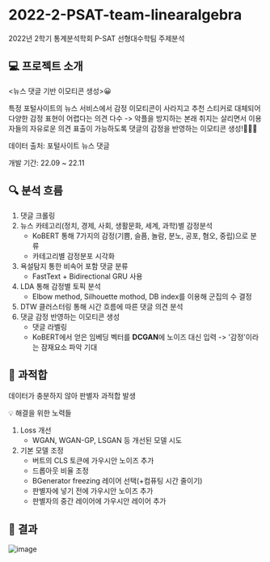 # 2022-2-PSAT-team-linearalgebra
2022년 2학기 통계분석학회 P-SAT 선형대수학팀 주제분석


## 💻 프로젝트 소개
<뉴스 댓글 기반 이모티콘 생성>😀

특정 포털사이트의 뉴스 서비스에서 감정 이모티콘이 사라지고 추천 스티커로 대체되어 다양한 감정 표현이 어렵다는 의견 다수 -> 악플을 방지하는 본래 취지는 살리면서 이용자들의 자유로운 의견 표출이 가능하도록 댓글의 감정을 반영하는 이모티콘 생성!🧐😳😍

데이터 출처: 포털사이트 뉴스 댓글

개발 기간: 22.09 ~ 22.11


## 🔍 분석 흐름
1. 댓글 크롤링
2. 뉴스 카테고리(정치, 경제, 사회, 생활문화, 세계, 과학)별 감정분석
   - KoBERT 통해 7가지의 감정(기쁨, 슬픔, 놀람, 분노, 공포, 혐오, 중립)으로 분류
   - 카테고리별 감정분포 시각화
3. 욕설탐지 통한 비속어 포함 댓글 분류
   - FastText + Bidirectional GRU 사용
4. LDA 통해 감정별 토픽 분석
   - Elbow method, Silhouette mothod, DB index를 이용해 군집의 수 결정
5. DTW 클러스터링 통해 시간 흐름에 따른 댓글 의견 분석
6. 댓글 감정 반영하는 이모티콘 생성
   - 댓글 라벨링
   - KoBERT에서 얻은 임베딩 벡터를 **DCGAN**에 노이즈 대신 입력
     -> '감정'이라는 잠재요소 파악 기대


## 🚨 과적합
데이터가 충분하지 않아 판별자 과적합 발생

💡 해결을 위한 노력들

1. Loss 개선
   - WGAN, WGAN-GP, LSGAN 등 개선된 모델 시도
2. 기본 모델 조정
   - 버트의 CLS 토큰에 가우시안 노이즈 추가
   - 드롭아웃 비율 조정
   - BGenerator freezing 레이어 선택(+컴퓨팅 시간 줄이기)
   - 판별자에 넣기 전에 가우시안 노이즈 추가
   - 판별자의 중간 레이어에 가우시안 레이어 추가


## 📃 결과
![image](https://github.com/user-attachments/assets/7ba1265d-39cf-4815-be2b-47983b006153)
